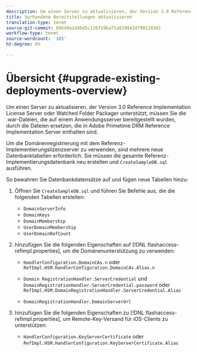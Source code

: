 ```yaml
---
description: Um einen Server zu aktualisieren, der Version 3.0 Reference Implementation License Server oder Watched Folder Packager unterstützt, müssen Sie die .war-Dateien, die auf einem Anwendungsserver bereitgestellt wurden, durch die Dateien ersetzen, die in Adobe Primetime DRM Reference Implementation Server enthalten sind.
title: Vorhandene Bereitstellungen aktualisieren
translation-type: tm+mt
source-git-commit: 89bdda1d4bd5c126f19ba75a819942df901183d1
workflow-type: tm+mt
source-wordcount: '165'
ht-degree: 0%

---
```



# Übersicht {#upgrade-existing-deployments-overview}

Um einen Server zu aktualisieren, der Version 3.0 Reference Implementation License Server oder Watched Folder Packager unterstützt, müssen Sie die .war-Dateien, die auf einem Anwendungsserver bereitgestellt wurden, durch die Dateien ersetzen, die in Adobe Primetime DRM Reference Implementation Server enthalten sind.

Um die Domänenregistrierung mit dem Referenz-Implementierungslizenzserver zu verwenden, sind mehrere neue Datenbanktabellen erforderlich. Sie müssen die gesamte Referenz-Implementierungsdatenbank neu erstellen und `CreateSampleDB.sql` ausführen.

So bewahren Sie Datenbankdatensätze auf und fügen neue Tabellen hinzu:

1. Öffnen Sie `CreateSampleDB.sql` und führen Sie Befehle aus, die die folgenden Tabellen erstellen:

   * `DomainServerInfo`
   * `DomainKeys`
   * `DomainMembership`
   * `UserDomainMembership`
   * `UserDomainRefCount`

1. hinzufügen Sie die folgenden Eigenschaften auf [!DNL flashaccess-refimpl.properties], um die Domänenunterstützung zu verwenden:

   * `HandlerConfiguration.DomainCAs.n` oder  `RefImpl.HSM.HandlerConfiguration.DomainCAs.Alias.n`

   * `Domain RegistrationHandler.ServerCredential` und  `DomainRegistrationHandler.ServerCredential.password` oder  `RefImpl.HSM.DomainRegistrationHandler.ServerCredential.Alias`

   * `DomainRegistrationHandler.DomainServerUrl`

1. hinzufügen Sie die folgenden Eigenschaften zu [!DNL flashaccess-refimpl.properties], um Remote-Key-Versand für iOS-Clients zu unterstützen:

   * `HandlerConfiguration.KeyServerCertificate` oder  `RefImpl.HSM.HandlerConfiguration.KeyServerCertificate.Alias`